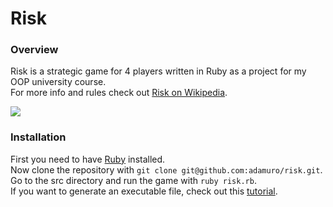 # Risk

### Overview

Risk is a strategic game for 4 players written in Ruby as a project for my OOP university course.  
For more info and rules check out [Risk on Wikipedia](https://en.wikipedia.org/wiki/Risk_(game)).  

![](https://i.imgur.com/wSEp2ZG.png)

### Installation

First you need to have [Ruby](https://www.ruby-lang.org/en/downloads/) installed.  
Now clone the repository with `git clone git@github.com:adamuro/risk.git`.  
Go to the src directory and run the game with `ruby risk.rb`.  
If you want to generate an executable file, check out this [tutorial](https://ourcodeworld.com/articles/read/270/how-to-create-an-executable-exe-from-a-ruby-script-in-windows-using-ocra).
